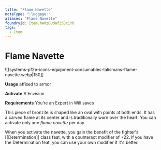 ```yaml
---
title: "Flame Navette"
noteType: ":luggage:"
aliases: "Flame Navette"
foundryId: Item.hARzDUdaf25BciYb
tags:
  - Item
---
```


# Flame Navette
![[systems-pf2e-icons-equipment-consumables-talismans-flame-navette.webp|150]]

**Usage** affixed to armor

**Activate** A Envision

**Requirements** You're an Expert in Will saves

This piece of bronzite is shaped like an oval with points at both ends. It has a carved flame at its center and is traditionally worn over the heart. You can activate only one _flame navette_ per day.

When you activate the navette, you gain the benefit of the fighter's [[Determination]] class feat, with a counteract modifier of +22. If you have the Determination feat, you can use your own modifier if it's better.
